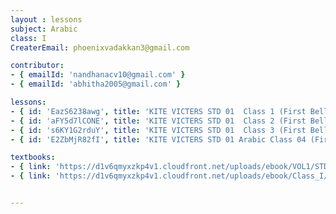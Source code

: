 ```yaml
--- 
layout : lessons 
subject: Arabic
class: I
CreaterEmail: phoenixvadakkan3@gmail.com

contributor: 
- { emailId: 'nandhanacv10@gmail.com' }
- { emailId: 'abhitha2005@gmail.com' }

lessons: 
- { id: 'EazS6238awg', title: 'KITE VICTERS STD 01  Class 1 (First Bell-ഫസ്റ്റ് ബെല്‍)' }
- { id: 'aFY5d7lCONE', title: 'KITE VICTERS STD 01  Class 2 (First Bell-ഫസ്റ്റ് ബെല്‍)' }
- { id: 's6KY1G2rduY', title: 'KITE VICTERS STD 01  Class 3 (First Bell-ഫസ്റ്റ് ബെല്‍)' }
- { id: 'E2ZbMjR82fI', title: 'KITE VICTERS STD 01 Arabic Class 04 (First Bell-ഫസ്റ്റ് ബെല്‍)' }

textbooks:
- { link: 'https://d1v6qmyxzkp4v1.cloudfront.net/uploads/ebook/VOL1/STD1/KeralaReaderArabic/KeralaReaderArabic.pdf', title: 'Arabic Part -1' , medium: 'Malayalam' }
- { link: 'https://d1v6qmyxzkp4v1.cloudfront.net/uploads/ebook/Class_I/KeralaReaderArabic_VolII/KERALAARABICREADER.pdf', title: 'Arabic Part -2' , medium: 'Malayalam' } 


---
```


